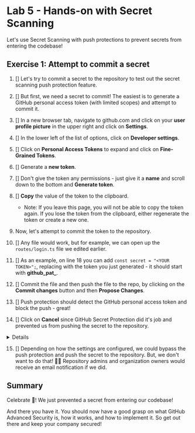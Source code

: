 # Lab 5 - Hands-on with Secret Scanning

Let's use Secret Scanning with push protections to prevent secrets from entering the codebase!

## Exercise 1: Attempt to commit a secret

1. [] Let's try to commit a secret to the repository to test out the secret scanning push protection feature.
2. [] But first, we need a secret to commit! The easiest is to generate a GitHub personal access token (with limited scopes) and attempt to commit it.
3. [] In a new browser tab, navigate to github.com and click on your **user profile picture** in the upper right and click on **Settings**.
4. [] In the lower left of the list of options, click on **Developer settings**.
5. [] Click on **Personal Access Tokens** to expand and click on **Fine-Grained Tokens**.
6. [] Generate a **new token**.
7. [] Don't give the token any permissions - just give it a **name** and scroll down to the bottom and **Generate token**.
8. [] **Copy**  the value of the token to the clipboard.
    - Note: If you leave this page, you will not be able to copy the token again. If you lose the token from the clipboard, either regenerate the token or create a new one.
9. Now, let's attempt to commit the token to the repository.
10. [] Any file would work, but for example, we can open up the `routes/login.ts` file we edited earlier.
11. [] As an example, on line 18 you can add `const secret = "<YOUR TOKEN>";`, replacing **<YOUR TOKEN>** with the token you just generated - it should start with **github_pat_**.
12. [] Commit the file and then push the file to the repo, by clicking on the **Commit changes** button and then **Propose Changes**.
    
13. [] Push protection should detect the GitHub personal access token and block the push - great!
14. [] Click on **Cancel** since GitHub Secret Protection did it's job and prevented us from pushing the secret to the repository.

<details>

  In the UI:</br>![image](images/lab-5-1-1.png)</br></br>
</details>

15. [] Depending on how the settings are configured, we could bypass the push protection and push the secret to the repository. But, we don't want to do that! 🙅‍♂️ Repository admins and organization owners would receive an email notification if we did.

## Summary

Celebrate 🎉! We just prevented a secret from entering our codebase!

And there you have it. You should now have a good grasp on what GitHub Advanced Security is, how it works, and how to implement it. So get out there and keep your company secured!

